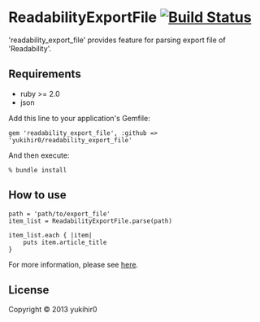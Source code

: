 # ReadabilityExportFile [![Build Status](https://travis-ci.org/yukihir0/readability_export_file.png?branch=master)](https://travis-ci.org/yukihir0/readability_export_file)

'readability_export_file' provides feature for parsing export file of 'Readability'.

## Requirements

- ruby >= 2.0
- json

Add this line to your application's Gemfile:

```
gem 'readability_export_file', :github => 'yukihir0/readability_export_file'
```

And then execute:

```
% bundle install
```

## How to use

```
path = 'path/to/export_file'
item_list = ReadabilityExportFile.parse(path)

item_list.each { |item|
    puts item.article_title
}
```

For more information, please see [here](https://github.com/yukihir0/readability_export_file/blob/master/sample/main.rb).

## License

Copyright &copy; 2013 yukihir0
